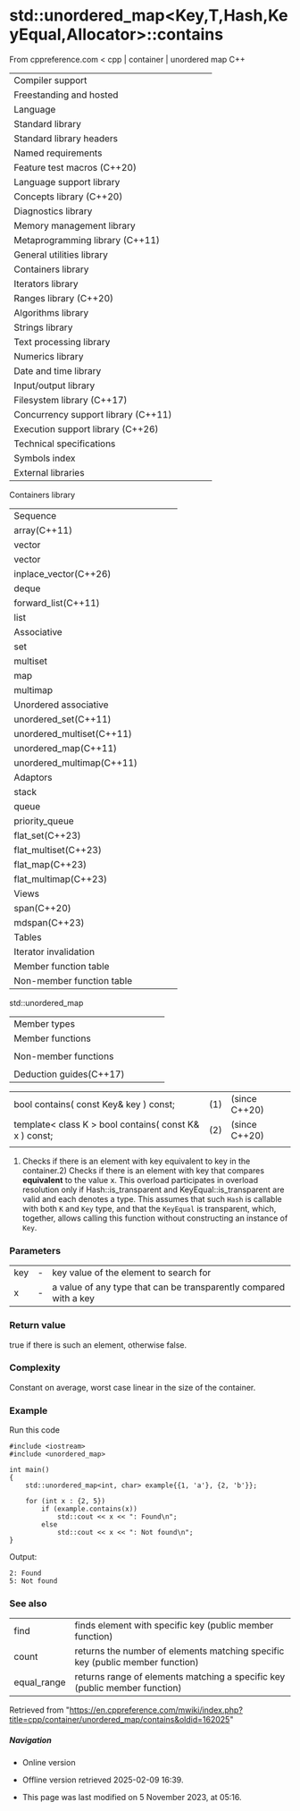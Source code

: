 # std::unordered_map<Key,T,Hash,KeyEqual,Allocator>::contains

From cppreference.com
< cpp‎ | container‎ | unordered map
C++

|  |  |  |  |  |
| --- | --- | --- | --- | --- |
| Compiler support | | | | |
| Freestanding and hosted | | | | |
| Language | | | | |
| Standard library | | | | |
| Standard library headers | | | | |
| Named requirements | | | | |
| Feature test macros (C++20) | | | | |
| Language support library | | | | |
| Concepts library (C++20) | | | | |
| Diagnostics library | | | | |
| Memory management library | | | | |
| Metaprogramming library (C++11) | | | | |
| General utilities library | | | | |
| Containers library | | | | |
| Iterators library | | | | |
| Ranges library (C++20) | | | | |
| Algorithms library | | | | |
| Strings library | | | | |
| Text processing library | | | | |
| Numerics library | | | | |
| Date and time library | | | | |
| Input/output library | | | | |
| Filesystem library (C++17) | | | | |
| Concurrency support library (C++11) | | | | |
| Execution support library (C++26) | | | | |
| Technical specifications | | | | |
| Symbols index | | | | |
| External libraries | | | | |

Containers library

|  |  |  |  |  |
| --- | --- | --- | --- | --- |
| Sequence | | | | |
| array(C++11) | | | | |
| vector | | | | |
| vector<bool> | | | | |
| inplace_vector(C++26) | | | | |
| deque | | | | |
| forward_list(C++11) | | | | |
| list | | | | |
| Associative | | | | |
| set | | | | |
| multiset | | | | |
| map | | | | |
| multimap | | | | |
| Unordered associative | | | | |
| unordered_set(C++11) | | | | |
| unordered_multiset(C++11) | | | | |
| unordered_map(C++11) | | | | |
| unordered_multimap(C++11) | | | | |
| Adaptors | | | | |
| stack | | | | |
| queue | | | | |
| priority_queue | | | | |
| flat_set(C++23) | | | | |
| flat_multiset(C++23) | | | | |
| flat_map(C++23) | | | | |
| flat_multimap(C++23) | | | | |
| Views | | | | |
| span(C++20) | | | | |
| mdspan(C++23) | | | | |
| Tables | | | | |
| Iterator invalidation | | | | |
| Member function table | | | | |
| Non-member function table | | | | |

std::unordered_map

|  |  |  |  |  |
| --- | --- | --- | --- | --- |
| Member types | | | | |
| Member functions | | | | |
| |  |  |  |  |  | | --- | --- | --- | --- | --- | | unordered_map::unordered_map | | | | | | unordered_map::~unordered_map | | | | | | unordered_map::operator= | | | | | | unordered_map::get_allocator | | | | | | Iterators | | | | | | unordered_map::beginunordered_map::cbegin | | | | | | unordered_map::endunordered_map::cend | | | | | | Capacity | | | | | | unordered_map::size | | | | | | unordered_map::max_size | | | | | | unordered_map::empty | | | | | | Modifiers | | | | | | unordered_map::clear | | | | | | unordered_map::erase | | | | | | unordered_map::swap | | | | | | unordered_map::extract(C++17) | | | | | | unordered_map::merge(C++17) | | | | | | unordered_map::insert | | | | | | unordered_map::insert_range(C++23) | | | | | | unordered_map::insert_or_assign(C++17) | | | | | | unordered_map::emplace | | | | | | unordered_map::emplace_hint | | | | | | unordered_map::try_emplace(C++17) | | | | | | |  |  |  |  |  | | --- | --- | --- | --- | --- | | Lookup | | | | | | unordered_map::at | | | | | | [unordered_map::operator[]](operator_at.html "cpp/container/unordered map/operator at") | | | | | | unordered_map::count | | | | | | unordered_map::find | | | | | | ****unordered_map::contains****(C++20) | | | | | | unordered_map::equal_range | | | | | | Bucket interface | | | | | | unordered_map::begin(size_type)unordered_map::cbegin(size_type) | | | | | | unordered_map::end(size_type)unordered_map::cend(size_type) | | | | | | unordered_map::bucket_count | | | | | | unordered_map::max_bucket_count | | | | | | unordered_map::bucket_size | | | | | | unordered_map::bucket | | | | | | Hash policy | | | | | | unordered_map::load_factor | | | | | | unordered_map::max_load_factor | | | | | | unordered_map::rehash | | | | | | unordered_map::reserve | | | | | | Observers | | | | | | unordered_map::hash_function | | | | | | unordered_map::key_eq | | | | | |
| Non-member functions | | | | |
| |  |  |  |  |  | | --- | --- | --- | --- | --- | | operator==operator!=(until C++20) | | | | | | |  |  |  |  |  | | --- | --- | --- | --- | --- | | std::swap(std::unordered_map) | | | | | | erase_if(std::unordered_map)(C++20) | | | | | |
| Deduction guides(C++17) | | | | |

|  |  |  |
| --- | --- | --- |
| bool contains( const Key& key ) const; | (1) | (since C++20) |
| template< class K >  bool contains( const K& x ) const; | (2) | (since C++20) |
|  |  |  |

1) Checks if there is an element with key equivalent to key in the container.2) Checks if there is an element with key that compares **equivalent** to the value x. This overload participates in overload resolution only if Hash::is_transparent and KeyEqual::is_transparent are valid and each denotes a type. This assumes that such `Hash` is callable with both `K` and `Key` type, and that the `KeyEqual` is transparent, which, together, allows calling this function without constructing an instance of `Key`.

### Parameters

|  |  |  |
| --- | --- | --- |
| key | - | key value of the element to search for |
| x | - | a value of any type that can be transparently compared with a key |

### Return value

true if there is such an element, otherwise false.

### Complexity

Constant on average, worst case linear in the size of the container.

### Example

Run this code

```
#include <iostream>
#include <unordered_map>
 
int main()
{
    std::unordered_map<int, char> example{{1, 'a'}, {2, 'b'}};
 
    for (int x : {2, 5})
        if (example.contains(x))
            std::cout << x << ": Found\n";
        else
            std::cout << x << ": Not found\n";
}

```

Output:

```
2: Found
5: Not found

```

### See also

|  |  |
| --- | --- |
| find | finds element with specific key   (public member function) |
| count | returns the number of elements matching specific key   (public member function) |
| equal_range | returns range of elements matching a specific key   (public member function) |

Retrieved from "<https://en.cppreference.com/mwiki/index.php?title=cpp/container/unordered_map/contains&oldid=162025>"

##### Navigation

- Online version
- Offline version retrieved 2025-02-09 16:39.

- This page was last modified on 5 November 2023, at 05:16.